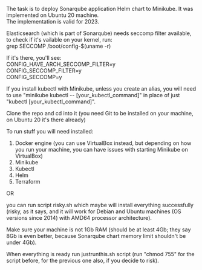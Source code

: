 The task is to deploy Sonarqube application Helm chart to Minikube. It was implemented on Ubuntu 20 machine.<br>
The implementation is valid for 2023.

Elasticsearch (which is part of Sonarqube) needs seccomp filter available, to check if it's vailable on your kernel, run:<br>
grep SECCOMP /boot/config-$(uname -r)

If it's there, you'll see:<br>
CONFIG_HAVE_ARCH_SECCOMP_FILTER=y<br>
CONFIG_SECCOMP_FILTER=y<br>
CONFIG_SECCOMP=y<br>

If you install kubectl with Minikube, unless you create an alias, you will need to use "minikube kubectl -- [your_kubectl_command]" in place of just "kubectl [your_kubectl_command]".

Clone the repo and cd into it (you need Git to be installed on your machine, on Ubuntu 20 it's there already)

To run stuff you will need installed:

1. Docker engine (you can use VirtualBox instead, but depending on how you run your machine, you can have issues with starting Minikube on VirtualBox)
2. Minikube
3. Kubectl
5. Helm
6. Terraform

OR

you can run script risky.sh which maybe will install everything successfully
(risky, as it says, and it will work for Debian and Ubuntu machines (OS versions since 2014) with AMD64 processor architecture).

Make sure your machine is not 1Gb RAM (should be at least 4Gb; they say 8Gb is even better, because Sonarqube chart memory limit shouldn't be under 4Gb).

When everything is ready run justrunthis.sh script (run "chmod 755" for the script before, for the previous one also, if you decide to risk).
